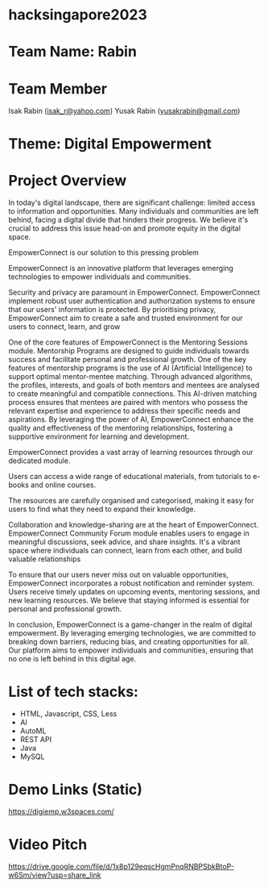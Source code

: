 # hacksingapore2023

# Team Name: Rabin

# Team Member
  Isak Rabin (isak_r@yahoo.com)
  Yusak Rabin (yusakrabin@gmail.com)

# Theme: Digital Empowerment

# Project Overview

In today's digital landscape, there are significant challenge: limited access to information and opportunities.
Many individuals and communities are left behind, facing a digital divide that hinders their progress.
We believe it's crucial to address this issue head-on and promote equity in the digital space. 

EmpowerConnect is our solution to this pressing problem

EmpowerConnect is an innovative platform that leverages emerging technologies to empower individuals and communities.

Security and privacy are paramount in EmpowerConnect.
EmpowerConnect implement robust user authentication and authorization systems to ensure that our users' information is protected.
By prioritising privacy, EmpowerConnect aim to create a safe and trusted environment for our users to connect, learn, and grow

One of the core features of EmpowerConnect is the Mentoring Sessions module.
Mentorship Programs are designed to guide individuals towards success and facilitate personal and professional growth.
One of the key features of mentorship programs is the use of AI (Artificial Intelligence) to support optimal mentor-mentee matching.
Through advanced algorithms, the profiles, interests, and goals of both mentors and mentees are analysed to create meaningful and compatible connections.
This AI-driven matching process ensures that mentees are paired with mentors who possess the relevant expertise and experience to address their specific needs and aspirations.
By leveraging the power of AI, EmpowerConnect enhance the quality and effectiveness of the mentoring relationships, fostering a supportive environment for learning and development.

EmpowerConnect provides a vast array of learning resources through our dedicated module.

Users can access a wide range of educational materials, from tutorials to e-books and online courses.

The resources are carefully organised and categorised, making it easy for users to find what they need to expand their knowledge.

Collaboration and knowledge-sharing are at the heart of EmpowerConnect.
EmpowerConnect Community Forum module enables users to engage in meaningful discussions, seek advice, and share insights.
It's a vibrant space where individuals can connect, learn from each other, and build valuable relationships

To ensure that our users never miss out on valuable opportunities,
EmpowerConnect incorporates a robust notification and reminder system.
Users receive timely updates on upcoming events, mentoring sessions, and new learning resources.
We believe that staying informed is essential for personal and professional growth.

In conclusion, EmpowerConnect is a game-changer in the realm of digital empowerment.
By leveraging emerging technologies, we are committed to breaking down barriers, reducing bias, and creating opportunities for all.
Our platform aims to empower individuals and communities, ensuring that no one is left behind in this digital age.


# List of tech stacks:
- HTML, Javascript, CSS, Less
- AI
- AutoML
- REST API
- Java
- MySQL


# Demo Links (Static)
https://digiemp.w3spaces.com/

# Video Pitch
https://drive.google.com/file/d/1x8p129eqscHgmPnqRNBPSbkBtoP-w6Sm/view?usp=share_link


